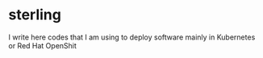 # sterling
I write here codes that I am using to deploy software mainly in Kubernetes or Red Hat OpenShit
